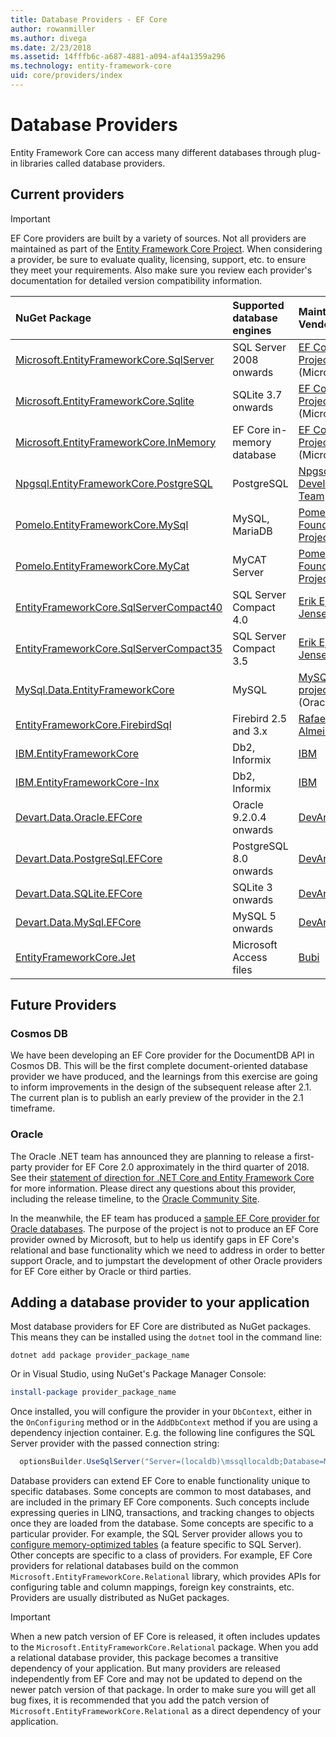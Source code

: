 ```yaml
---
title: Database Providers - EF Core
author: rowanmiller
ms.author: divega
ms.date: 2/23/2018
ms.assetid: 14fffb6c-a687-4881-a094-af4a1359a296
ms.technology: entity-framework-core
uid: core/providers/index
---
```


# Database Providers

Entity Framework Core can access many different databases through plug-in libraries called database providers.

## Current providers
> [!IMPORTANT]  
> EF Core providers are built by a variety of sources. Not all providers are maintained as part of the [Entity Framework Core Project](https://github.com/aspnet/EntityFrameworkCore). When considering a provider, be sure to evaluate quality, licensing, support, etc. to ensure they meet your requirements. Also make sure you review each provider's documentation for detailed version compatibility information.

| NuGet Package                                                                                                     | Supported database engines | Maintainer / Vendor                                                           | Notes / Requirements           | Useful links                                                                                                                                                              |
|:------------------------------------------------------------------------------------------------------------------|:---------------------------|:------------------------------------------------------------------------------|:-------------------------------|:--------------------------------------------------------------------------------------------------------------------------------------------------------------------------|
| [Microsoft.EntityFrameworkCore.SqlServer](https://www.nuget.org/packages/Microsoft.EntityFrameworkCore.SqlServer) | SQL Server 2008 onwards    | [EF Core Project](https://github.com/aspnet/EntityFrameworkCore/) (Microsoft) |                                | [docs](xref:core/providers/sql-server/index)                                                                                                                              |
| [Microsoft.EntityFrameworkCore.Sqlite](https://www.nuget.org/packages/Microsoft.EntityFrameworkCore.Sqlite)       | SQLite 3.7 onwards         | [EF Core Project](https://github.com/aspnet/EntityFrameworkCore/) (Microsoft) |                                | [docs](xref:core/providers/sqlite/index)                                                                                                                                  |
| [Microsoft.EntityFrameworkCore.InMemory](https://www.nuget.org/packages/Microsoft.EntityFrameworkCore.InMemory)   | EF Core in-memory database | [EF Core Project](https://github.com/aspnet/EntityFrameworkCore/) (Microsoft) | For testing only               | [docs](xref:core/providers/in-memory/index)                                                                                                                               |
| [Npgsql.EntityFrameworkCore.PostgreSQL](https://www.nuget.org/packages/Microsoft.EntityFrameworkCore.SqlServer)   | PostgreSQL                 | [Npgsql Development Team](https://github.com/npgsql)                          |                                | [docs](http://www.npgsql.org/efcore/index.html)                                                                                                                           |
| [Pomelo.EntityFrameworkCore.MySql](https://www.nuget.org/packages/Pomelo.EntityFrameworkCore.MySql)               | MySQL, MariaDB             | [Pomelo Foundation Project](https://github.com/PomeloFoundation)              |                                | [readme](https://github.com/PomeloFoundation/Pomelo.EntityFrameworkCore.MySql/blob/master/README.md)                                                                      |
| [Pomelo.EntityFrameworkCore.MyCat](https://www.nuget.org/packages/Pomelo.EntityFrameworkCore.MyCat)               | MyCAT Server               | [Pomelo Foundation Project](https://github.com/PomeloFoundation)              | Pre-release, Up to EF Core 1.1 | [readme](https://github.com/PomeloFoundation/Pomelo.EntityFrameworkCore.MyCat/blob/master/README.md)                                                                      |
| [EntityFrameworkCore.SqlServerCompact40](https://www.nuget.org/packages/EntityFrameworkCore.SqlServerCompact40)   | SQL Server Compact 4.0     | [Erik Ejlskov Jensen](https://github.com/ErikEJ/)                             | .NET Framework                 | [wiki](https://github.com/ErikEJ/EntityFramework.SqlServerCompact/wiki/Using-EF-Core-with-SQL-Server-Compact-in-Traditional-.NET-Applications)                            |
| [EntityFrameworkCore.SqlServerCompact35](https://www.nuget.org/packages/EntityFrameworkCore.SqlServerCompact35)   | SQL Server Compact 3.5     | [Erik Ejlskov Jensen](https://github.com/ErikEJ/)                             | .NET Framework                 | [wiki](https://github.com/ErikEJ/EntityFramework.SqlServerCompact/wiki/Using-EF-Core-with-SQL-Server-Compact-in-Traditional-.NET-Applications)                            |
| [MySql.Data.EntityFrameworkCore](https://www.nuget.org/packages/MySql.Data.EntityFrameworkCore)                   | MySQL                      | [MySQL project](http://dev.mysql.com) (Oracle)                                | Pre-release                    | [docs](https://dev.mysql.com/doc/connector-net/en/)                                                                                                                       |
| [EntityFrameworkCore.FirebirdSql](https://www.nuget.org/packages/EntityFrameworkCore.FirebirdSql/)                | Firebird 2.5 and 3.x       | [Rafael Almeida](https://github.com/ralmsdeveloper)                           | EF Core 2.0 onwards            | [wiki](https://github.com/ralmsdeveloper/EntityFrameworkCore.FirebirdSQL/wiki)                                                                                            |
| [IBM.EntityFrameworkCore](https://www.nuget.org/packages/IBM.EntityFrameworkCore)                                 | Db2, Informix              | [IBM](https://ibm.com)                                                        | Up to EF Core 1.1, Windows     | [FAQ](https://www.ibm.com/developerworks/community/blogs/96960515-2ea1-4391-8170-b0515d08e4da/entry/Instructions_for_downloading_and_using_DB2_NET_Core_provider_package) |
| [IBM.EntityFrameworkCore-lnx](https://www.nuget.org/packages/IBM.EntityFrameworkCore-lnx)                         | Db2, Informix              | [IBM](https://ibm.com)                                                        | Up to EF Core 1.1, Linux       | [FAQ](https://www.ibm.com/developerworks/community/blogs/96960515-2ea1-4391-8170-b0515d08e4da/entry/Instructions_for_downloading_and_using_DB2_NET_Core_provider_package) |
| [Devart.Data.Oracle.EFCore](https://www.nuget.org/packages/Devart.Data.Oracle.EFCore/)                            | Oracle 9.2.0.4 onwards     | [DevArt](https://www.devart.com/)                                             | Paid                           | [docs](https://www.devart.com/dotconnect/oracle/docs/)                                                                                                                    |
| [Devart.Data.PostgreSql.EFCore](https://www.nuget.org/packages/Devart.Data.PostgreSql.EFCore/)                    | PostgreSQL 8.0 onwards     | [DevArt](https://www.devart.com/)                                             | Paid                           | [docs](https://www.devart.com/dotconnect/postgresql/docs/)                                                                                                                |
| [Devart.Data.SQLite.EFCore](https://www.nuget.org/packages/Devart.Data.SQLite.EFCore/)                            | SQLite 3 onwards           | [DevArt](https://www.devart.com/)                                             | Paid                           | [docs](https://www.devart.com/dotconnect/sqlite/docs/)                                                                                                                    |
| [Devart.Data.MySql.EFCore](https://www.nuget.org/packages/Devart.Data.MySql.EFCore/)                              | MySQL 5 onwards            | [DevArt](https://www.devart.com/)                                             | Paid                           | [docs](https://www.devart.com/dotconnect/mysql/docs/)                                                                                                                     |
| [EntityFrameworkCore.Jet](https://www.nuget.org/packages/EntityFrameworkCore.Jet/)                                | Microsoft Access files     | [Bubi](https://github.com/bubibubi)                                           | EF Core 2.0, .NET Framework    | [readme](https://github.com/bubibubi/EntityFrameworkCore.Jet/blob/master/docs/README.md)                                                                                  |

## Future Providers

### Cosmos DB

We have been developing an EF Core provider for the DocumentDB API in Cosmos DB. This will be the first complete document-oriented database provider we have produced, and the learnings from this exercise are going to inform improvements in the design of the subsequent release after 2.1. The current plan is to publish an early preview of the provider in the 2.1 timeframe.

### Oracle
The Oracle .NET team has announced they are planning to release a first-party provider for EF Core 2.0 approximately in the third quarter of 2018. See their [statement of direction for .NET Core and Entity Framework Core](http://www.oracle.com/technetwork/topics/dotnet/tech-info/odpnet-dotnet-ef-core-sod-4395108.pdf) for more information.
Please direct any questions about this provider, including the release timeline, to the [Oracle Community Site](https://community.oracle.com/).

In the meanwhile, the EF team has produced a [sample EF Core provider for Oracle databases](https://github.com/aspnet/EntityFrameworkCore/blob/dev/samples/OracleProvider/README.md). The purpose of the project is not to produce an EF Core provider owned by Microsoft, but to help us identify gaps in EF Core's relational and base functionality which we need to address in order to better support Oracle, and to jumpstart the development of other Oracle providers for EF Core either by Oracle or third parties.    

## Adding a database provider to your application

Most database providers for EF Core are distributed as NuGet packages. This means they can be installed using the `dotnet` tool in the command line:

``` console
dotnet add package provider_package_name
```

Or in Visual Studio, using NuGet's Package Manager Console:

``` powershell
install-package provider_package_name
```

Once installed, you will configure the provider in your `DbContext`, either in the `OnConfiguring` method or in the `AddDbContext` method if you are using a dependency injection container. E.g. the following line configures the SQL Server provider with the passed connection string:

``` csharp
  optionsBuilder.UseSqlServer("Server=(localdb)\mssqllocaldb;Database=MyDatabase;Trusted_Connection=True;");
```  

Database providers can extend EF Core to enable functionality unique to specific databases. Some concepts are common to most databases, and are included in the primary EF Core components. Such concepts include expressing queries in LINQ, transactions, and tracking changes to objects once they are loaded from the database. Some concepts are specific to a particular provider. For example, the SQL Server provider allows you to [configure memory-optimized tables](xref:core/providers/sql-server/memory-optimized-tables) (a feature specific to SQL Server). Other concepts are specific to a class of providers. For example, EF Core providers for relational databases build on the common `Microsoft.EntityFrameworkCore.Relational` library, which provides APIs for configuring table and column mappings, foreign key constraints, etc.
Providers are usually distributed as NuGet packages.

> [!IMPORTANT]  
> When a new patch version of EF Core is released, it often includes updates to the `Microsoft.EntityFrameworkCore.Relational` package. When you add a relational database provider, this package becomes a transitive dependency of your application. But many providers are released independently from EF Core and may not be updated to depend on the newer patch version of that package. In order to make sure you will get all bug fixes, it is recommended that you add the patch version of `Microsoft.EntityFrameworkCore.Relational` as a direct dependency of your application.
